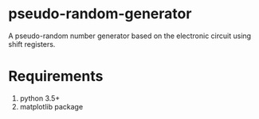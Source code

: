# pseudo-random-generator
A pseudo-random number generator based on the electronic circuit using shift registers.

# Requirements
1. python 3.5+
2. matplotlib package
